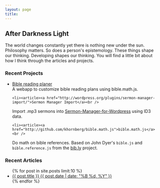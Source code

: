 ```yaml
---
layout: page
title: 
---
```

 
## After Darkness Light  

The world changes constantly yet there is nothing new under the sun. Philosophy matters. So does a person's epistemology. These things shape our thinking. Developing shapes our thinking. You will find a little bit about how I think through the articles and projects.

### Recent Projects
<ul class="post-list">
	<li><article><a href="http://khornberg.github.com/bible-reading-planner">Bible reading planer</a><br />
<i class="icon-caret-right"></i> A webapp to customize bible reading plans using bible.math.js.</article></li>

	<li><article><a href="http://wordpress.org/plugins/sermon-manager-import/">Sermon Manager Import</a><br />
<i class="icon-caret-right"></i> Import .mp3 sermons into <a href="http://wordpress.org/plugins/sermon-manager-for-wordpress/">Sermon-Manager-for-Wordpress</a> using ID3 data.</article></li>

	<li><article><a href="http://github.com/khornberg/bible.math.js">bible.math.js</a><br />
<i class="icon-caret-right"></i> Do math on bible references. Based on John Dyer's `bible.js` and `bible.reference.js` from the <a href="http://bib.ly">bib.ly</a> project.</article></li>
</ul>

### Recent Articles
<ul class="post-list">
{% for post in site.posts limit:10 %} 
  <li><article><a href="{{ site.url }}{{ post.url }}">{{ post.title }} <span class="entry-date"><time datetime="{{ post.date | date_to_xmlschema }}">{{ post.date | date: "%B %d, %Y" }}</time></span></a></article></li>
{% endfor %}
</ul>
